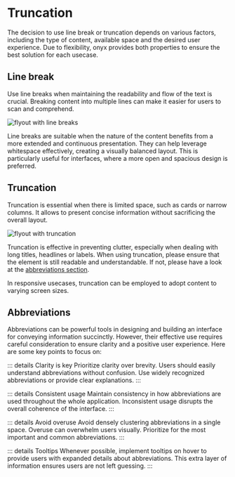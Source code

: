 # Truncation

The decision to use line break or truncation depends on various factors, including the type of content, available space and the desired user experience. Due to flexibility, onyx provides both properties to ensure the best solution for each usecase.

## Line break

Use line breaks when maintaining the readability and flow of the text is crucial. Breaking content into multiple lines can make it easier for users to scan and comprehend.

![flyout with line breaks](/images/line_break.webp)

Line breaks are suitable when the nature of the content benefits from a more extended and continuous presentation. They can help leverage whitespace effectively, creating a visually balanced layout. This is particularly useful for interfaces, where a more open and spacious design is preferred.

## Truncation

Truncation is essential when there is limited space, such as cards or narrow columns. It allows to present concise information without sacrificing the overall layout.

![flyout with truncation](/images/truncation.webp)

Truncation is effective in preventing clutter, especially when dealing with long titles, headlines or labels. When using truncation, please ensure that the element is still readable and understandable. If not, please have a look at the [abbreviations section](#abbreviations).

In responsive usecases, truncation can be employed to adopt content to varying screen sizes.

## Abbreviations

Abbreviations can be powerful tools in designing and building an interface for conveying information succinctly. However, their effective use requires careful consideration to ensure clarity and a positive user experience. Here are some key points to focus on:

::: details Clarity is key
Prioritize clarity over brevity. Users should easily understand abbreviations without confusion. Use widely recognized abbreviations or provide clear explanations.
:::

::: details Consistent usage
Maintain consistency in how abbreviations are used throughout the whole application. Inconsistent usage disrupts the overall coherence of the interface.
:::

::: details Avoid overuse
Avoid densely clustering abbreviations in a single space. Overuse can overwhelm users visually. Prioritize for the most important and common abbreviations.
:::

::: details Tooltips
Whenever possible, implement tooltips on hover to provide users with expanded details about abbreviations. This extra layer of information ensures users are not left guessing.
:::
